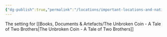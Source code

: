 ```yaml
---
{"dg-publish":true,"permalink":"/locations/important-locations-and-nations/morak-hold/","tags":["Location","Unexplored"],"updated":"2024-12-13T22:59:39.632+00:00"}
---
```


The setting for [[Books, Documents & Artefacts/The Unbroken Coin - A Tale of Two Brothers\|The Unbroken Coin - A Tale of Two Brothers]] 